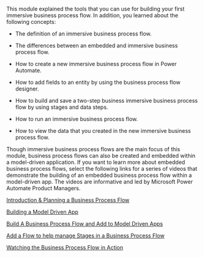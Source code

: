 This module explained the tools that you can use for building your first immersive business process flow. In addition, you learned about the following concepts:

- The definition of an immersive business process flow.

- The differences between an embedded and immersive business process flow.

- How to create a new immersive business process flow in Power Automate.

- How to add fields to an entity by using the business process flow designer.

- How to build and save a two-step business immersive business process flow by using stages and data steps.

- How to run an immersive business process flow.

- How to view the data that you created in the new immersive business process flow.

Though immersive business process flows are the main focus of this module,
business process flows can also be created and embedded within a model-driven
application. If you want to learn more about embedded business process flows,
select the following links for a series of videos that demonstrate the building
of an embedded business process flow within a model-driven app. The videos are
informative and led by Microsoft Power Automate Product Managers.

[Introduction & Planning a Business Process Flow](https://www.youtube.com/watch?v=7RiXDiPNZic/?azure-portal=true)

[Building a Model Driven App](https://www.youtube.com/watch?v=ssIyrDVCaw8/?azure-portal=true)

[Build A Business Process Flow and Add to Model Driven Apps](https://www.youtube.com/watch?v=e4u9fE_teNo/?azure-portal=true)

[Add a Flow to help manage Stages in a Business Process Flow](https://www.youtube.com/watch?v=e4u9fE_teNo/?azure-portal=true)

[Watching the Business Process Flow in Action](https://www.youtube.com/watch?v=X0sjXE33oGM&feature=youtu.be/?azure-portal=true)

